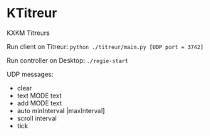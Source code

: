 # KTitreur
KXKM Titreurs

Run client on Titreur: 
`python ./titreur/main.py [UDP port = 3742]`

Run controller on Desktop:
`./regie-start`

UDP messages:
- clear
- text MODE text
- add MODE text
- auto minInterval |maxInterval]
- scroll interval
- tick


